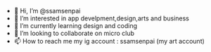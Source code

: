 - 👋 Hi, I’m @ssamsenpai
- 👀 I’m interested in app develpment,design,arts and business
- 🌱 I’m currently learning design and coding 
- 💞️ I’m looking to collaborate on micro club
- 📫 How to reach me my ig account : ssamsenpai (my art account)

